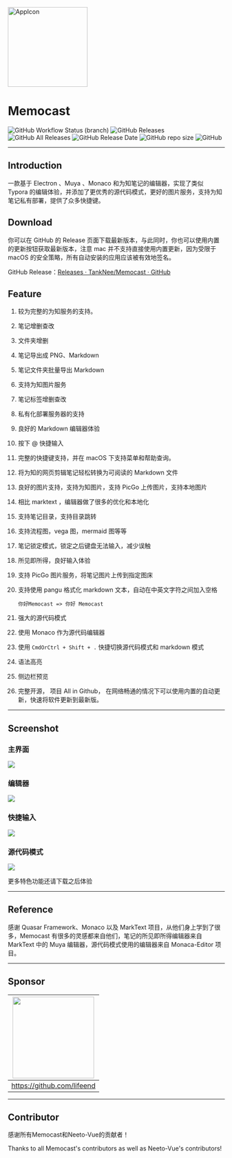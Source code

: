 <img title="" src="https://img.tanknee.cn/blogpicbed/2021/07/08/20210708fc3b67e797e90.png" alt="AppIcon" align="center" width="185">

# Memocast

![GitHub Workflow Status (branch)](https://img.shields.io/github/workflow/status/TankNee/Neeto-Vue/Neeto-Vue%20Release%20Action/master?label=REALSE%20ACTION\&style=for-the-badge) ![GitHub Releases](https://img.shields.io/github/downloads/TankNee/Neeto-Vue/latest/total?style=for-the-badge) ![GitHub All Releases](https://img.shields.io/github/downloads/TankNee/Neeto-Vue/total?style=for-the-badge) ![GitHub Release Date](https://img.shields.io/github/release-date/TankNee/Neeto-Vue?style=for-the-badge) ![GitHub repo size](https://img.shields.io/github/repo-size/TankNee/Neeto-Vue?style=for-the-badge) ![GitHub](https://img.shields.io/github/license/TankNee/Neeto-Vue?style=for-the-badge)

***

## Introduction

一款基于 Electron 、Muya 、Monaco 和为知笔记的编辑器，实现了类似 Typora 的编辑体验，并添加了更优秀的源代码模式，更好的图片服务，支持为知笔记私有部署，提供了众多快捷键。

## Download

你可以在 GitHub 的 Release 页面下载最新版本，与此同时，你也可以使用内置的更新按钮获取最新版本，注意 mac 并不支持直接使用内置更新，因为受限于 macOS 的安全策略，所有自动安装的应用应该被有效地签名。

GitHub Release：[Releases · TankNee/Memocast · GitHub](https://github.com/TankNee/Memocast/releases)

## Feature

1. 较为完整的为知服务的支持。

  1. 笔记增删查改

  2. 文件夹增删

  3. 笔记导出成 PNG、Markdown

  4. 笔记文件夹批量导出 Markdown

  5. 支持为知图片服务

  6. 笔记标签增删查改

  7. 私有化部署服务器的支持

2. 良好的 Markdown 编辑器体验

  1. 按下 @ 快捷输入

  2. 完整的快捷键支持，并在 macOS 下支持菜单和帮助查询。

  3. 将为知的网页剪辑笔记轻松转换为可阅读的 Markdown 文件

  4. 良好的图片支持，支持为知图片，支持 PicGo 上传图片，支持本地图片

  5. 相比 marktext ，编辑器做了很多的优化和本地化

  6. 支持笔记目录，支持目录跳转

  7. 支持流程图，vega 图，mermaid 图等等

  8. 笔记锁定模式，锁定之后键盘无法输入，减少误触

  9. 所见即所得，良好输入体验

  10. 支持 PicGo 图片服务，将笔记图片上传到指定图床

  11. 支持使用 pangu 格式化 markdown 文本，自动在中英文字符之间加入空格

      ```text
      你好Memocast => 你好 Memocast
      ```

3. 强大的源代码模式

  1. 使用 Monaco 作为源代码编辑器

  2. 使用 `CmdOrCtrl + Shift + .` 快捷切换源代码模式和 markdown 模式

  3. 语法高亮

  4. 侧边栏预览

4. 完整开源， 项目 All in Github， 在网络畅通的情况下可以使用内置的自动更新，快速将软件更新到最新版。

***

## Screenshot

### 主界面

![](https://img.tanknee.cn/blogpicbed/2021/07/08/202107083870b7fefdc91.png)

### 编辑器

![](https://img.tanknee.cn/blogpicbed/2021/07/08/2021070803b63e24f9b6d.png)

### 快捷输入

![](https://img.tanknee.cn/blogpicbed/2021/07/08/20210708a8305ac3abc86.png)

### 源代码模式

![](https://img.tanknee.cn/blogpicbed/2021/07/08/20210708b84241135796a.png)

更多特色功能还请下载之后体验

***

## Reference

感谢 Quasar Framework、Monaco 以及 MarkText 项目，从他们身上学到了很多，Memocast 有很多的灵感都来自他们，笔记的所见即所得编辑器来自 MarkText 中的 Muya 编辑器，源代码模式使用的编辑器来自 Monaca-Editor 项目。

---

## Sponsor

| <img title="" src="https://avatars.githubusercontent.com/u/15263378?v=4" alt="" width="189" data-align="center"> |
|:----------------------------------------------------------------------------------------------------------------:|
| https://github.com/lifeend                                                                                       |

---

## Contributor

感谢所有Memocast和Neeto-Vue的贡献者！

Thanks to all Memocast's contributors as well as Neeto-Vue's contributors!
